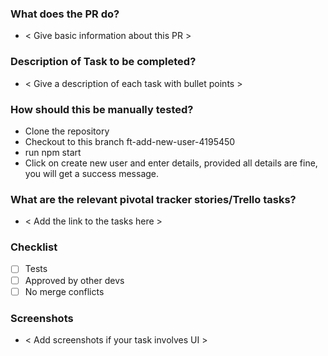 ### **What does the PR do?**

* < Give basic information about this PR >

### **Description of Task to be completed?**

- < Give a description of each task with bullet points >

### **How should this be manually tested?**

- Clone the repository 
- Checkout to this branch ft-add-new-user-4195450
- run npm start
- Click on create new user and enter details, provided all details are fine, you will get a success message.

### **What are the relevant pivotal tracker stories/Trello tasks?**
- < Add the link to the tasks here >

### **Checklist**

- [ ] Tests
- [ ] Approved by other devs
- [ ] No merge conflicts

### **Screenshots**

- < Add screenshots if your task involves UI >

